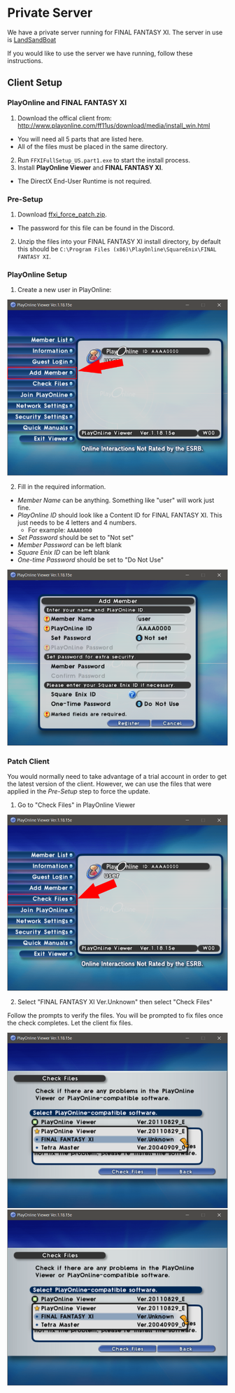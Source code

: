 # Private Server

We have a private server running for FINAL FANTASY XI.
The server in use is [LandSandBoat](https://github.com/LandSandBoat/server)

If you would like to use the server we have running, follow these instructions.

## Client Setup

### PlayOnline and FINAL FANTASY XI

1. Download the offical client from: http://www.playonline.com/ff11us/download/media/install_win.html
  - You will need all 5 parts that are listed here.
  - All of the files must be placed in the same directory.
2. Run `FFXIFullSetup_US.part1.exe` to start the install process.
3. Install **PlayOnline Viewer** and **FINAL FANTASY XI**.
  - The DirectX End-User Runtime is not required.

### Pre-Setup

1. Download [ffxi_force_patch.zip](https://raw.githubusercontent.com/silusffxi/server-setup/main/files/ffxi_force_patch.zip).
  - The password for this file can be found in the Discord.
2. Unzip the files into your FINAL FANTASY XI install directory, by default this should be `C:\Program Files (x86)\PlayOnline\SquareEnix\FINAL FANTASY XI`.

### PlayOnline Setup

1. Create a new user in PlayOnline:

![pol_setup1](img/pol_setup/pol_setup1.png "pol_setup1")

2. Fill in the required information.
  - _Member Name_ can be anything. Something like "user" will work just fine.
  - _PlayOnline ID_ should look like a Content ID for FINAL FANTASY XI. This just needs to be 4 letters and 4 numbers.
    - For example: `AAAA0000`
  - _Set Password_ should be set to "Not set"
  - _Member Password_ can be left blank
  - _Square Enix ID_ can be left blank
  - _One-time Password_ should be set to "Do Not Use"

![pol_setup2](img/pol_setup/pol_setup2.png "pol_setup2")

### Patch Client

You would normally need to take advantage of a trial account in order to get the latest version of the client. However, we can use the files that were applied in the _Pre-Setup_ step to force the update.

1. Go to "Check Files" in PlayOnline Viewer

![pol_setup3](img/pol_setup/pol_setup3.png "pol_setup3")

2. Select "FINAL FANTASY XI Ver.Unknown" then select "Check Files"

Follow the prompts to verify the files. You will be prompted to fix files once the check completes. Let the client fix files.

![pol_setup4](img/pol_setup/pol_setup4.png "pol_setup4")
![pol_setup5](img/pol_setup/pol_setup4.png "pol_setup5")

